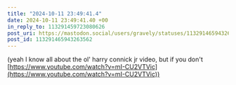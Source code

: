 ```yaml
---
title: "2024-10-11 23:49:41.4"
date: 2024-10-11 23:49:41.40 +00
in_reply_to: 113291459723080626
post_uri: https://mastodon.social/users/gravely/statuses/113291465943263562
post_id: 113291465943263562
---
```

(yeah I know all about the ol' harry connick jr video, but if you don't [https://www.youtube.com/watch?v=mI-CU2VTVic](https://www.youtube.com/watch?v=mI-CU2VTVic))


